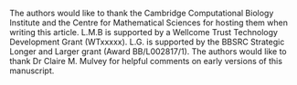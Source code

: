 The authors would like to thank the Cambridge Computational Biology
Institute and the Centre for Mathematical Sciences for hosting them
when writing this article. L.M.B is supported by a Wellcome Trust
Technology Development Grant (WTxxxxx). L.G. is supported by the BBSRC
Strategic Longer and Larger grant (Award BB/L002817/1). The authors
would like to thank Dr Claire M. Mulvey for helpful comments on early
versions of this manuscript.
